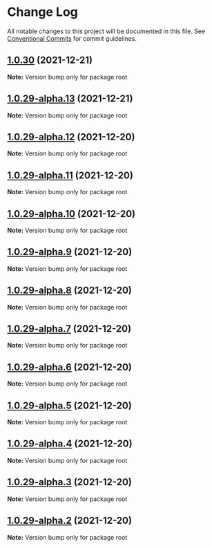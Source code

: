 # Change Log

All notable changes to this project will be documented in this file.
See [Conventional Commits](https://conventionalcommits.org) for commit guidelines.

## [1.0.30](https://github.com/imxue/test-lerna/compare/v1.0.29...v1.0.30) (2021-12-21)

**Note:** Version bump only for package root






## [1.0.29-alpha.13](https://github.com/imxue/test-lerna/compare/v1.0.29-alpha.12...v1.0.29-alpha.13) (2021-12-21)

**Note:** Version bump only for package root






## [1.0.29-alpha.12](https://github.com/imxue/test-lerna/compare/v1.0.29-alpha.11...v1.0.29-alpha.12) (2021-12-20)

**Note:** Version bump only for package root





## [1.0.29-alpha.11](https://github.com/imxue/test-lerna/compare/v1.0.29-alpha.10...v1.0.29-alpha.11) (2021-12-20)

**Note:** Version bump only for package root





## [1.0.29-alpha.10](https://github.com/imxue/test-lerna/compare/v1.0.29-alpha.9...v1.0.29-alpha.10) (2021-12-20)

**Note:** Version bump only for package root





## [1.0.29-alpha.9](https://github.com/imxue/test-lerna/compare/v1.0.29-alpha.8...v1.0.29-alpha.9) (2021-12-20)

**Note:** Version bump only for package root





## [1.0.29-alpha.8](https://github.com/imxue/test-lerna/compare/v1.0.29-alpha.7...v1.0.29-alpha.8) (2021-12-20)

**Note:** Version bump only for package root





## [1.0.29-alpha.7](https://github.com/imxue/test-lerna/compare/v1.0.29-alpha.6...v1.0.29-alpha.7) (2021-12-20)

**Note:** Version bump only for package root





## [1.0.29-alpha.6](https://github.com/imxue/test-lerna/compare/v1.0.29-alpha.5...v1.0.29-alpha.6) (2021-12-20)

**Note:** Version bump only for package root





## [1.0.29-alpha.5](https://github.com/imxue/test-lerna/compare/v1.0.29-alpha.4...v1.0.29-alpha.5) (2021-12-20)

**Note:** Version bump only for package root






## [1.0.29-alpha.4](https://github.com/imxue/test-lerna/compare/v1.0.29-alpha.3...v1.0.29-alpha.4) (2021-12-20)

**Note:** Version bump only for package root





## [1.0.29-alpha.3](https://github.com/imxue/test-lerna/compare/v1.0.29-alpha.2...v1.0.29-alpha.3) (2021-12-20)

**Note:** Version bump only for package root





## [1.0.29-alpha.2](https://github.com/imxue/test-lerna/compare/v1.0.29-alpha.1...v1.0.29-alpha.2) (2021-12-20)

**Note:** Version bump only for package root
